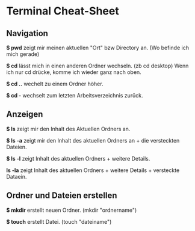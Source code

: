 # Terminal Cheat-Sheet

## Navigation

**$ pwd** zeigt mir meinen aktuellen "Ort" bzw Directory an. (Wo befinde ich mich gerade)

**$ cd** lässt mich in einen anderen Ordner wechseln. (zb cd desktop) Wenn ich nur cd drücke, komme ich wieder ganz nach oben.

**$ cd ..** wechelt zu einem Ordner höher.

**$ cd -** wechselt zum letzten Arbeitsverzeichnis zurück.

## Anzeigen

**$ ls** zeigt mir den Inhalt des Aktuellen Ordners an.

**$ ls -a** zeigt mir den Inhalt des aktuellen Ordners an + die versteckten Dateien.

**$ ls -l** zeigt Inhalt des aktuellen Ordners + weitere Details.

**ls -la** zeigt Inhalt des aktuellen Ordners + weitere Details + versteckte Dataein.

## Ordner und Dateien erstellen

**$ mkdir** erstellt neuen Ordner. (mkdir "ordnername")

**$ touch** erstellt Datei. (touch "dateiname")
